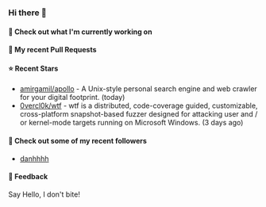 ### Hi there 👋

#### 👷 Check out what I'm currently working on

#### 🔨 My recent Pull Requests


#### ⭐ Recent Stars

- [amirgamil/apollo](https://github.com/amirgamil/apollo) - A Unix-style personal search engine and web crawler for your digital footprint. (today)
- [0vercl0k/wtf](https://github.com/0vercl0k/wtf) - wtf is a distributed, code-coverage guided, customizable, cross-platform snapshot-based fuzzer designed for attacking user and / or kernel-mode targets running on Microsoft Windows. (3 days ago)

#### 👯 Check out some of my recent followers

- [danhhhh](https://github.com/danhhhh)

#### 💬 Feedback

Say Hello, I don't bite!